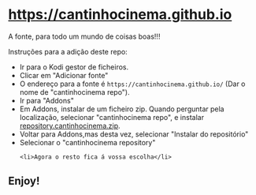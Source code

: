 # https://cantinhocinema.github.io

A fonte, para todo um mundo de coisas boas!!!

Instruções para a adição deste repo:


<p align="left">
  <ul>
    <li>Ir para o Kodi gestor de ficheiros.</li>
    <li>Clicar em "Adicionar fonte"</li>
    <li>O endereço para a fonte é <code>https://cantinhocinema.github.io/</code> (Dar o nome de "cantinhocinema repo").</li>
    <li>Ir para "Addons"</li>
    <li>Em Addons, instalar de um ficheiro zip. Quando perguntar pela localização, selecionar "cantinhocinema repo", e instalar <a href="repository.cantinhocinema.zip">repository.cantinhocinema.zip</a>.</li>
    <li>Voltar para Addons,mas desta vez, selecionar "Instalar do repositório"</li>
    <li>Selecionar o "cantinhocinema repository"</li>
    
    <li>Agora o resto fica á vossa escolha</li>
  </ul>
</p>

## Enjoy!